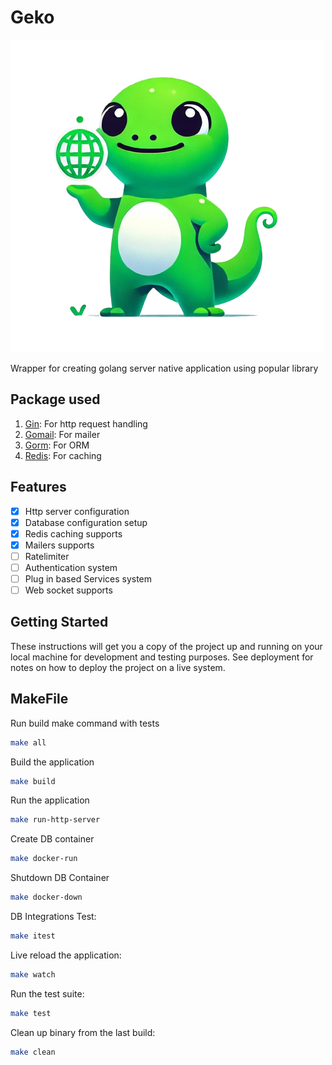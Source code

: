# Geko

![Geko](geko.png)

Wrapper for creating golang server native application using popular library 

## Package used
1. [Gin](https://gin-gonic.com/docs/): For http request handling
2. [Gomail](https://pkg.go.dev/gopkg.in/gomail.v2): For mailer
3. [Gorm](https://gorm.io/docs/): For ORM
4. [Redis](https://github.com/redis/go-redis): For caching


## Features
- [x] Http server configuration
- [x] Database configuration setup
- [x] Redis caching supports 
- [x] Mailers supports
- [ ] Ratelimiter 
- [ ] Authentication system
- [ ] Plug in based Services system 
- [ ] Web socket supports

## Getting Started

These instructions will get you a copy of the project up and running on your local machine for development and testing purposes. See deployment for notes on how to deploy the project on a live system.

## MakeFile

Run build make command with tests
```bash
make all
```

Build the application
```bash
make build
```

Run the application
```bash
make run-http-server
```

Create DB container
```bash
make docker-run
```

Shutdown DB Container
```bash
make docker-down
```

DB Integrations Test:
```bash
make itest
```

Live reload the application:
```bash
make watch
```

Run the test suite:
```bash
make test
```

Clean up binary from the last build:
```bash
make clean
```
